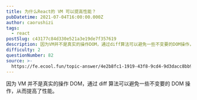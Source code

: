 ```yaml
---
title: 为什么React的 VM 可以提高性能？
pubDatetime: 2021-07-04T16:00:00.000Z
author: caorushizi
tags:
  - react
postSlug: c43177c84d330e521a3e19de7f357619
description: 因为VM并不是真实的操作DOM，通过diff算法可以避免一些不变要的DOM操作，从而提高了性能。
difficulty: 2
questionNumber: 82
source: >-
  https://fe.ecool.fun/topic-answer/4e2b8fc1-1919-43f8-9cd4-9d3dacc8bb91?orderBy=updateTime&order=desc&tagId=13
---
```


因为 VM 并不是真实的操作 DOM，通过 diff 算法可以避免一些不变要的 DOM 操作，从而提高了性能。

